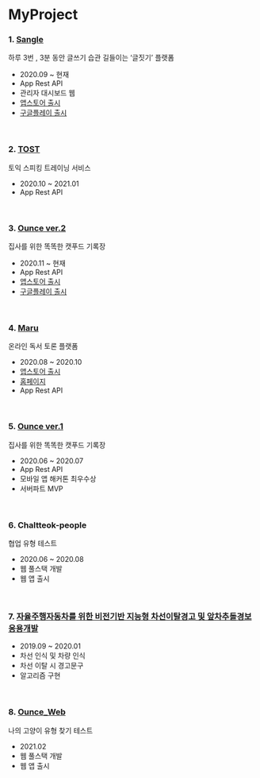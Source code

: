 # MyProject

### 1. [Sangle](https://github.com/Jeong-Hyowon/MyProject/blob/main/SANGLE.md)
하루 3번 , 3분 동안 글쓰기 습관 길들이는 ‘글짓기’ 플랫폼
- 2020.09 ~ 현재
- App Rest API
- 관리자 대시보드 웹
- [앱스토어 출시](https://apps.apple.com/kr/app/%EC%83%9D%EA%B8%80-%EC%83%9D%EA%B0%81%EC%9D%84-%EA%B8%80%EB%A1%9C-%EC%9E%90%EC%9C%A0%EB%A1%AD%EA%B2%8C-%EC%83%9D%ED%99%9C-%EC%86%8D-%EA%B8%80%EC%A7%93%EA%B8%B0-%EC%8A%B5%EA%B4%80/id1534541433)
- [구글플레이 출시](https://play.google.com/store/apps/details?id=org.three.minutes)

<br>

### 2. [TOST](https://github.com/Jeong-Hyowon/MyProject/blob/main/TOST.md)
토익 스피킹 트레이닝 서비스
- 2020.10 ~ 2021.01
- App Rest API

<br>

### 3. [Ounce ver.2](https://github.com/Jeong-Hyowon/MyProject/blob/main/OUNCE_java_ver.md)
집사를 위한 똑똑한 캣푸드 기록장
- 2020.11 ~ 현재
- App Rest API
- [앱스토어 출시](https://apps.apple.com/kr/app/ounce-%EC%A7%91%EC%82%AC%EB%A5%BC-%EC%9C%84%ED%95%9C-%EB%98%91%EB%98%91%ED%95%9C-%EA%B8%B0%EB%A1%9D%EC%9E%A5/id1535653760)
- [구글플레이 출시](https://play.google.com/store/apps/details?id=com.teamounce.ounce)

<br>

### 4. [Maru](https://github.com/Jeong-Hyowon/MyProject/blob/main/MARU.md)
온라인 독서 토론 플랫폼
- 2020.08 ~ 2020.10
- [앱스토어 출시](https://apps.apple.com/kr/app/%EB%A7%88%EB%A3%A8-%EC%86%8C%ED%86%B5%ED%95%98%EB%8A%94-%EB%8F%85%EC%84%9C%EC%9D%98-%EC%A6%90%EA%B1%B0%EC%9B%80/id1530228350)
- [홈페이지](https://www.marubook.co.kr/)
- App Rest API

<br>

### 5. [Ounce ver.1](https://github.com/Jeong-Hyowon/MyProject/blob/main/OUNCE_js_ver.md)
집사를 위한 똑똑한 캣푸드 기록장
- 2020.06 ~ 2020.07
- App Rest API
- 모바일 앱 해커톤 최우수상
- 서버파트 MVP

<br>

### 6. Chaltteok-people
협업 유형 테스트
- 2020.06 ~ 2020.08
- 웹 풀스택 개발
- 웹 앱 출시

<br>

### 7. [자율주행자동차를 위한 비전기반 지능형 차선이탈경고 및 앞차추돌경보 응용개발](https://github.com/Jeong-Hyowon/MyProject/blob/main/Detection.md)
- 2019.09 ~ 2020.01
- 차선 인식 및 차량 인식
- 차선 이탈 시 경고문구
- 알고리즘 구현


<br>

### 8. [Ounce_Web](https://github.com/Jeong-Hyowon/MyProject/blob/main/Ounce_Web.md)
나의 고양이 유형 찾기 테스트
- 2021.02
- 웹 풀스택 개발
- 웹 앱 출시

